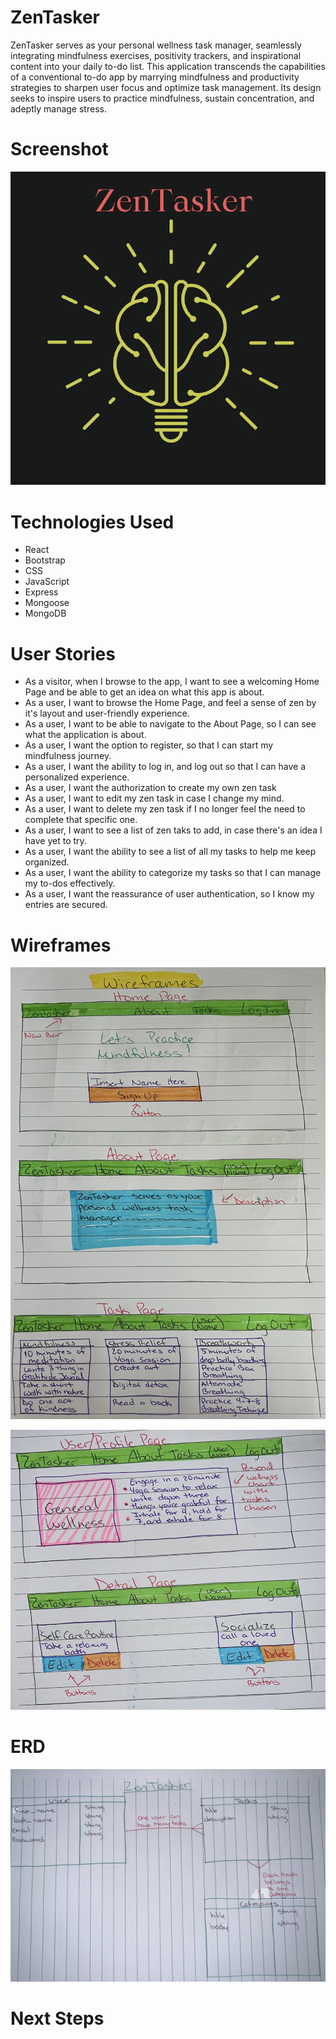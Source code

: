 # ZenTasker

ZenTasker serves as your personal wellness task manager, seamlessly integrating mindfulness exercises, positivity trackers, and inspirational content into your daily to-do list. This application transcends the capabilities of a conventional to-do app by marrying mindfulness and productivity strategies to sharpen user focus and optimize task management. Its design seeks to inspire users to practice mindfulness, sustain concentration, and adeptly manage stress.

# Screenshot

![Alt text](public/images/zentasker.png)

# Technologies Used

- React
- Bootstrap
- CSS
- JavaScript
- Express
- Mongoose
- MongoDB

# User Stories

- As a visitor, when I browse to the app, I want to see a welcoming Home Page and be able to get an idea on what this app is about.
- As a user, I want to browse the Home Page, and feel a sense of zen by it's layout and user-friendly experience.
- As a user, I want to be able to navigate to the About Page, so I can see what the application is about.
- As a user, I want the option to register, so that I can start my mindfulness journey.
- As a user, I want the ability to log in, and log out so that I can have a personalized experience.
- As a user, I want the authorization to create my own zen task
- As a user, I want to edit my zen task in case I change my mind.
- As a user, I want to delete my zen task if I no longer feel the need to complete that specific one.
- As a user, I want to see a list of zen taks to add, in case there's an idea I have yet to try.
- As a user, I want the ability to see a list of all my tasks to help me keep organized.
- As a user, I want the ability to categorize my tasks so that I can manage my to-dos effectively.
- As a user, I want the reassurance of user authentication, so I know my entries are secured.

# Wireframes

![Alt text](public/images/zenwireframe1.png)

![Alt text](public/images/zenwireframe2.png)

# ERD

![Alt text](public/images/zenERD.png)

# Next Steps

